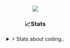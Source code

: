 <div align="center">
  
<p align="center">
  <img src="https://lanyard.cnrad.dev/api/1018290650602553364" />
</p>

### 📈Stats
<details>
    <summary> ⚡ Stats about coding.. </> </summary>
    <br/>

<!--START_SECTION:waka-->
![Code Time](http://img.shields.io/badge/Code%20Time-47%20hrs%2054%20mins-blue)

![Profile Views](http://img.shields.io/badge/Profile%20Views-3-blue)

**🐱 My GitHub Data** 

> 📦 1.1 MB Used in GitHub's Storage 
 > 
> 🏆 107 Contributions in the Year 2024
 > 
> 💼 Opted to Hire
 > 
> 📜 5 Public Repositories 
 > 
> 🔑 18 Private Repositories 
 > 
**I'm an Early 🐤** 

```text
🌞 Morning                26 commits          ██░░░░░░░░░░░░░░░░░░░░░░░   06.28 % 
🌆 Daytime                181 commits         ███████████░░░░░░░░░░░░░░   43.72 % 
🌃 Evening                165 commits         ██████████░░░░░░░░░░░░░░░   39.86 % 
🌙 Night                  42 commits          ███░░░░░░░░░░░░░░░░░░░░░░   10.14 % 
```
📅 **I'm Most Productive on Sunday** 

```text
Monday                   23 commits          █░░░░░░░░░░░░░░░░░░░░░░░░   05.56 % 
Tuesday                  45 commits          ███░░░░░░░░░░░░░░░░░░░░░░   10.87 % 
Wednesday                69 commits          ████░░░░░░░░░░░░░░░░░░░░░   16.67 % 
Thursday                 67 commits          ████░░░░░░░░░░░░░░░░░░░░░   16.18 % 
Friday                   50 commits          ███░░░░░░░░░░░░░░░░░░░░░░   12.08 % 
Saturday                 71 commits          ████░░░░░░░░░░░░░░░░░░░░░   17.15 % 
Sunday                   89 commits          █████░░░░░░░░░░░░░░░░░░░░   21.50 % 
```


📊 **This Week I Spent My Time On** 

```text
🕑︎ Time Zone: Europe/Berlin

💬 Programming Languages: 
Lua                      4 hrs 33 mins       ██████████████░░░░░░░░░░░   55.37 % 
Other                    2 hrs 18 mins       ███████░░░░░░░░░░░░░░░░░░   28.06 % 
CSS                      35 mins             ██░░░░░░░░░░░░░░░░░░░░░░░   07.21 % 
HTML                     28 mins             █░░░░░░░░░░░░░░░░░░░░░░░░   05.70 % 
JavaScript               12 mins             █░░░░░░░░░░░░░░░░░░░░░░░░   02.59 % 

🔥 Editors: 
VS Code                  8 hrs 14 mins       █████████████████████████   100.00 % 

🐱‍💻 Projects: 
[framework]              5 hrs 43 mins       █████████████████░░░░░░░░   69.51 % 
Unknown Project          2 hrs 28 mins       ████████░░░░░░░░░░░░░░░░░   30.06 % 
server                   1 min               ░░░░░░░░░░░░░░░░░░░░░░░░░   00.29 % 
constructor              0 secs              ░░░░░░░░░░░░░░░░░░░░░░░░░   00.10 % 
padurar                  0 secs              ░░░░░░░░░░░░░░░░░░░░░░░░░   00.04 % 

💻 Operating System: 
Windows                  8 hrs 14 mins       █████████████████████████   100.00 % 
```

**I Mostly Code in JavaScript** 

```text
JavaScript               8 repos             ██████████░░░░░░░░░░░░░░░   38.10 % 
Lua                      5 repos             ██████░░░░░░░░░░░░░░░░░░░   23.81 % 
Python                   3 repos             ████░░░░░░░░░░░░░░░░░░░░░   14.29 % 
TypeScript               2 repos             ██░░░░░░░░░░░░░░░░░░░░░░░   09.52 % 
HTML                     1 repo              █░░░░░░░░░░░░░░░░░░░░░░░░   04.76 % 
```




 Last Updated on 24/10/2024 06:47:21 UTC
<!--END_SECTION:waka-->
</details>
